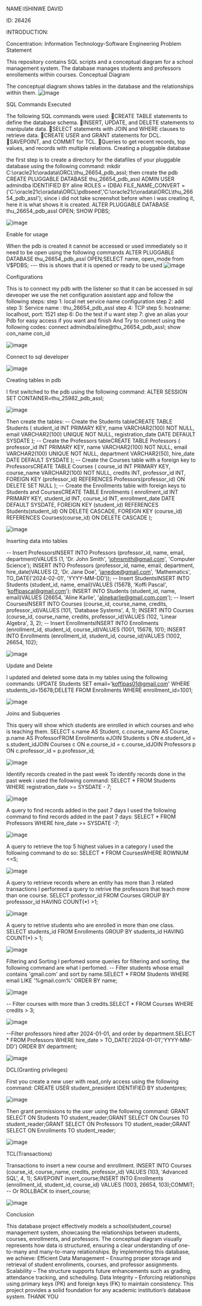 NAME:ISHINWE DAVID

ID: 26426

INTRODUCTION:

Concentration: Information Technology-Software Engineering
Problem Statement

This repository contains SQL scripts and a conceptual diagram for a school management system. The database manages students and professors enrollements within courses.
Conceptual Diagram

The conceptual diagram shows tables in the database and the relationships within them.
![image](https://github.com/user-attachments/assets/48e783b5-1de5-4140-8729-f1702a74b2cb)


SQL Commands Executed

The following SQL commands were used:
CREATE TABLE statements to define the database schema.
INSERT, UPDATE, and DELETE statements to manipulate data.
SELECT statements with JOIN and WHERE clauses to retrieve data.
CREATE USER and GRANT statements for DCL.
SAVEPOINT, and COMMIT for TCL.
Queries to get recent records, top values, and records with multiple relations.
Creating a pluggable database

the first step is to create a directory for the datafiles of your pluggable database using the following command:
mkdir C:\oracle21c\oradata\ORCL\thu_26654_pdb_assI\;
then create the pdb
CREATE PLUGGABLE DATABASE thu_26654_pdb_assI
ADMIN USER admindba IDENTIFIED BY aline
ROLES = (DBA)
FILE_NAME_CONVERT = ('C:\oracle21c\oradata\ORCL\pdbseed\','C:\oracle21c\oradata\ORCL\thu_26654_pdb_assI\');
since i did not take screenshot before when i was creating it, here it is what shows it is created.
ALTER PLUGGABLE DATABASE thu_26654_pdb_assI OPEN;
SHOW PDBS;

![image](https://github.com/user-attachments/assets/260a7215-322e-4ecb-9606-271736fd05d8)

Enable for usage

When the pdb is created it cannot be accessed or used immediately so it need to be open using the following commands
ALTER PLUGGABLE DATABASE thu_26654_pdb_assI OPEN;SELECT name, open_mode from V$PDBS; --- this is shows that it is opened or ready to be used
![image](https://github.com/user-attachments/assets/947ca7f0-0b12-441e-a295-b5c437bcd80d)

Configurations

This is to connect my pdb with the listener so that it can be accessed in sql deveoper we use the net configuration assistant app and follow the following steps:
step 1: local net service name configuration
step 2: add
step 3: Service name : thu_26654_pdb_assI
step 4: TCP
step 5: hostname: localhost, port: 1521
step 6: Do the test if u want
step 7: give an alias your Pdb for easy access if you want and finish
And Try to connect using the following codes:
connect admindba/aline@thu_26654_pdb_assI;
show con_name con_id


![image](https://github.com/user-attachments/assets/16abb416-b976-425a-b05d-bfe3da667d8e)


Connect to sql developer

![image](https://github.com/user-attachments/assets/cc94de91-dcbe-435b-8557-d5c5f8f7cff2)




Creating tables in pdb

I first switched to the pdb using the following command:
ALTER SESSION SET CONTAINER=thu_25982_pdb_assI;

![image](https://github.com/user-attachments/assets/00402a85-db79-45b9-9ed0-762035df0615)


Then create the tables:
-- Create the Students tableCREATE TABLE Students (
    student_id INT PRIMARY KEY,
    name VARCHAR2(100) NOT NULL,
    email VARCHAR2(100) UNIQUE NOT NULL,
    registration_date DATE DEFAULT SYSDATE
);
-- Create the Professors tableCREATE TABLE Professors (
    professor_id INT PRIMARY KEY,
    name VARCHAR2(100) NOT NULL,
    email VARCHAR2(100) UNIQUE NOT NULL,
    department VARCHAR2(50),
    hire_date DATE DEFAULT SYSDATE
);
-- Create the Courses table with a foreign key to ProfessorsCREATE TABLE Courses (
    course_id INT PRIMARY KEY,
    course_name VARCHAR2(100) NOT NULL,
    credits INT,
    professor_id INT,
    FOREIGN KEY (professor_id) REFERENCES Professors(professor_id) ON DELETE SET NULL
);
-- Create the Enrollments table with foreign keys to Students and CoursesCREATE TABLE Enrollments (
    enrollment_id INT PRIMARY KEY,
    student_id INT,
    course_id INT,
    enrollment_date DATE DEFAULT SYSDATE,
    FOREIGN KEY (student_id) REFERENCES Students(student_id) ON DELETE CASCADE,
    FOREIGN KEY (course_id) REFERENCES Courses(course_id) ON DELETE CASCADE
);

![image](https://github.com/user-attachments/assets/f84b80e5-fd0e-4e50-861d-72cd2d48ed47)

Inserting data into tables

-- Insert ProfessorsINSERT INTO Professors (professor_id, name, email, department)VALUES (1, 'Dr. John Smith', 'johnsmith@gmail.com', 'Computer Science');
INSERT INTO Professors (professor_id, name, email, department, hire_date)VALUES (2, 'Dr. Jane Doe', 'janedoe@gmail.com', 'Mathematics', TO_DATE('2024-02-01', 'YYYY-MM-DD'));
-- Insert StudentsINSERT INTO Students (student_id, name, email)VALUES (15678, 'Koffi Pascal', 'koffipascal@gmail.com');
INSERT INTO Students (student_id, name, email)VALUES (26654, 'Aline Karlie', 'alinekarlie@gmail.com.com');
-- Insert CoursesINSERT INTO Courses (course_id, course_name, credits, professor_id)VALUES (101, 'Database Systems', 4, 1);
INSERT INTO Courses (course_id, course_name, credits, professor_id)VALUES (102, 'Linear Algebra', 3, 2);
-- Insert EnrollmentsINSERT INTO Enrollments (enrollment_id, student_id, course_id)VALUES (1001, 15678, 101);
INSERT INTO Enrollments (enrollment_id, student_id, course_id)VALUES (1002, 26654, 102);

![image](https://github.com/user-attachments/assets/e60e9cf9-18f8-40f5-ac5e-24c3aa74d153)


Update and Delete

I updated and deleted some data in my tables using the following commands:
UPDATE Students SET email='koffipas01@gmail.com' WHERE students_id=15678;DELETE FROM Enrollments WHERE enrollment_id=1001;

![image](https://github.com/user-attachments/assets/c1ddf52b-9299-4809-8d32-2d478e214e01)


Joins and Subqueries

This query will show which students are enrolled in which courses and who is teaching them.
SELECT s.name AS Student, c.course_name AS Course, p.name AS ProfessorFROM Enrollments eJOIN Students s ON e.student_id = s.student_idJOIN Courses c ON e.course_id = c.course_idJOIN Professors p ON c.professor_id = p.professor_id;

![image](https://github.com/user-attachments/assets/50c40db5-ae56-4cdc-b682-e4a67daee6b7)


Identify records created in the past week
To identify records done in the past week i used the following command:
SELECT * FROM Students WHERE registration_date >= SYSDATE - 7;

![image](https://github.com/user-attachments/assets/0703f9e0-9291-475d-9087-69f61473d900)


A query to find records added in the past 7 days
I used the following command to find records added in the past 7 days:
SELECT * FROM Professors WHERE hire_date >= SYSDATE -7;




![image](https://github.com/user-attachments/assets/94a7c735-1fbd-4a3f-9902-b77d78d3cdeb)

A query to retrieve the top 5 highest values in a category
I used the following command to do so:
SELECT * FROM CoursesWHERE ROWNUM <=5;

![image](https://github.com/user-attachments/assets/bba2eda0-b535-4375-8cc8-785f634d682f)


A query to retrieve records where an entity has more than 3 related transactions
I performed a query to retrive the professors that teach more than one course.
SELECT professor_id FROM Courses GROUP BY professsor_id HAVING COUNT(*) >1;

![image](https://github.com/user-attachments/assets/a10e8477-be53-441e-b250-ec4e27e3e3bf)


A query to retrive students who are enrolled in more than one class.
SELECT students_id FROM Enrollments GROUP BY students_id HAVING COUNT(*) > 1;

![image](https://github.com/user-attachments/assets/915d101c-63f9-442a-8d61-5cd4854dc884)


Filtering and Sorting
I perfomed some queries for filtering and sorting, the following command are what i perfomed.
-- Filter students whose email contains 'gmail.com' and sort by name.SELECT * FROM Students WHERE email LIKE '%gmail.com%' ORDER BY name;

![image](https://github.com/user-attachments/assets/6f0f2abc-1306-4020-aa54-34c67cde6621)


-- Filter courses with more than 3 credits.SELECT * FROM Courses WHERE credits > 3;

![image](https://github.com/user-attachments/assets/34c0378c-3157-403d-a707-b551cb8f3bbb)


--Filter professors hired after 2024-01-01, and order by department.SELECT * FROM Professors WHERE hire_date > TO_DATE('2024-01-01','YYYY-MM-DD') ORDER BY department;

![image](https://github.com/user-attachments/assets/eaa691ce-9634-46a6-a27c-61252859e963)


DCL(Granting privileges)

First you create a new user with read_only access using the following command:
CREATE USER student_president IDENTIFIED BY studentpres;

![image](https://github.com/user-attachments/assets/9eee6840-f721-4e92-b67d-73f6642f7e2a)


Then grant permissions to the user using the following command:
GRANT SELECT ON Students TO student_reader;GRANT SELECT ON Courses TO student_reader;GRANT SELECT ON Professors TO student_reader;GRANT SELECT ON Enrollments TO student_reader;

![image](https://github.com/user-attachments/assets/6b23a47a-48b6-4b23-bf78-6bce0f2d88e5)


TCL(Transactions)

Transactions to insert a new course and enrollment.
INSERT INTO Courses (course_id, course_name, credits, professor_id) VALUES (103, 'Advanced SQL', 4, 1);
SAVEPOINT insert_course;INSERT INTO Enrollments (enrollment_id, student_id, course_id) VALUES (1003, 26654, 103);COMMIT; -- Or ROLLBACK to insert_course;

![image](https://github.com/user-attachments/assets/a7db2c47-aea9-44e3-983e-4b37977dc75d)


Conclusion

This database project effectively models a school(student_course) management system, showcasing the relationships between students, courses, enrollments, and professors. The conceptual diagram visually represents how data is structured, ensuring a clear understanding of one-to-many and many-to-many relationships.
By implementing this database, we achieve:
Efficient Data Management – Ensuring proper storage and retrieval of student enrollments, courses, and professor assignments.
Scalability – The structure supports future enhancements such as grading, attendance tracking, and scheduling.
Data Integrity – Enforcing relationships using primary keys (PK) and foreign keys (FK) to maintain consistency.
This project provides a solid foundation for any academic institution’s database system.
THANK YOU
